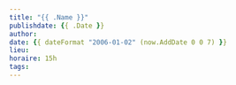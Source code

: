 ```yaml
---
title: "{{ .Name }}"
publishdate: {{ .Date }}
author:
date: {{ dateFormat "2006-01-02" (now.AddDate 0 0 7) }}
lieu:
horaire: 15h
tags:
---
```

